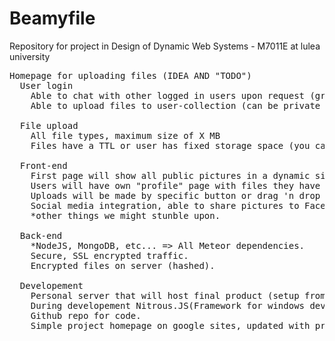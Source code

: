 Beamyfile
=========

Repository for project in Design of Dynamic Web Systems - M7011E at lulea university

<pre>
Homepage for uploading files (IDEA AND "TODO")
  User login
    Able to chat with other logged in users upon request (group or "1v1").
    Able to upload files to user-collection (can be private or public [only pictures are able to be public])
  
  File upload
    All file types, maximum size of X MB
    Files have a TTL or user has fixed storage space (you can have 10 persistent files OR X MB storage [not decided yet])
    
  Front-end
    First page will show all public pictures in a dynamic size tiles. Page will be scrollable to "infinity", loads chunks of pictures instead of whole database.
    Users will have own "profile" page with files they have uploaded, some settings etc.
    Uploads will be made by specific button or drag 'n drop over whole page.
    Social media integration, able to share pictures to Facebook,G+ etc.
    *other things we might stunble upon.
    
  Back-end
    *NodeJS, MongoDB, etc... => All Meteor dependencies.
    Secure, SSL encrypted traffic.
    Encrypted files on server (hashed).

  Developement
    Personal server that will host final product (setup from scratch).
    During developement Nitrous.JS(Framework for windows developement against Meteor) will be used for collaborative coding and faster testing.
    Github repo for code.
    Simple project homepage on google sites, updated with project status and information.
</pre>
